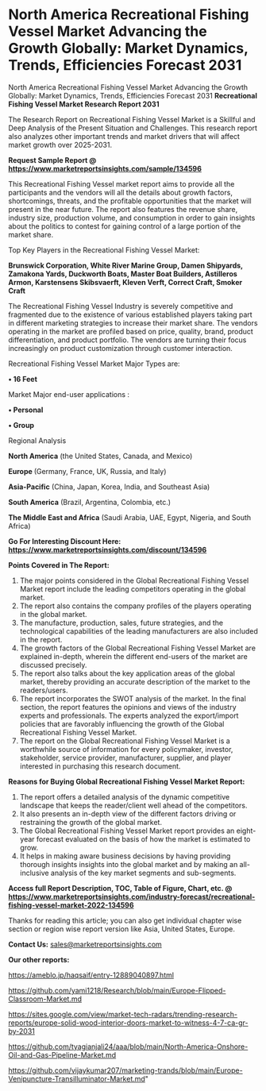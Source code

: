 # North America Recreational Fishing Vessel Market Advancing the Growth Globally: Market Dynamics, Trends, Efficiencies Forecast 2031
North America Recreational Fishing Vessel Market Advancing the Growth Globally: Market Dynamics, Trends, Efficiencies Forecast 2031
<strong>Recreational Fishing Vessel Market Research Report 2031</strong>

The Research Report on Recreational Fishing Vessel Market is a Skillful and Deep Analysis of the Present Situation and Challenges. This research report also analyzes other important trends and market drivers that will affect market growth over 2025-2031.

<strong>Request Sample Report @ <a href=https://www.marketreportsinsights.com/sample/134596>https://www.marketreportsinsights.com/sample/134596</a></strong>

This Recreational Fishing Vessel market report aims to provide all the participants and the vendors will all the details about growth factors, shortcomings, threats, and the profitable opportunities that the market will present in the near future. The report also features the revenue share, industry size, production volume, and consumption in order to gain insights about the politics to contest for gaining control of a large portion of the market share.

Top Key Players in the Recreational Fishing Vessel Market:

<strong>Brunswick Corporation, White River Marine Group, Damen Shipyards, Zamakona Yards, Duckworth Boats, Master Boat Builders, Astilleros Armon, Karstensens Skibsvaerft, Kleven Verft, Correct Craft, Smoker Craft</strong>

The Recreational Fishing Vessel Industry is severely competitive and fragmented due to the existence of various established players taking part in different marketing strategies to increase their market share. The vendors operating in the market are profiled based on price, quality, brand, product differentiation, and product portfolio. The vendors are turning their focus increasingly on product customization through customer interaction.

Recreational Fishing Vessel Market Major Types are:

<strong>• 16 Feet</strong>

Market Major end-user applications :

<strong>• Personal

• Group</strong>

Regional Analysis

</u><strong><b>North America</b></strong> (the United States, Canada, and Mexico)

<strong><b>Europe </b></strong>(Germany, France, UK, Russia, and Italy)

<strong><b>Asia-Pacific</b></strong> (China, Japan, Korea, India, and Southeast Asia)

<strong><b>South America</b></strong> (Brazil, Argentina, Colombia, etc.)

<strong><b>The Middle East and Africa</b></strong> (Saudi Arabia, UAE, Egypt, Nigeria, and South Africa)

<strong>Go For Interesting Discount Here: <a href=https://www.marketreportsinsights.com/discount/134596>https://www.marketreportsinsights.com/discount/134596</a></strong>

<strong>Points Covered in The Report:</strong>
<ol>
  <li>The major points considered in the Global Recreational Fishing Vessel Market report include the leading competitors operating in the global market.</li>
  <li>The report also contains the company profiles of the players operating in the global market.</li>
  <li>The manufacture, production, sales, future strategies, and the technological capabilities of the leading manufacturers are also included in the report.</li>
  <li>The growth factors of the Global Recreational Fishing Vessel Market are explained in-depth, wherein the different end-users of the market are discussed precisely.</li>
  <li>The report also talks about the key application areas of the global market, thereby providing an accurate description of the market to the readers/users.</li>
  <li>The report incorporates the SWOT analysis of the market. In the final section, the report features the opinions and views of the industry experts and professionals. The experts analyzed the export/import policies that are favorably influencing the growth of the Global Recreational Fishing Vessel Market.</li>
  <li>The report on the Global Recreational Fishing Vessel Market is a worthwhile source of information for every policymaker, investor, stakeholder, service provider, manufacturer, supplier, and player interested in purchasing this research document.</li>
</ol>
<strong>Reasons for Buying Global Recreational Fishing Vessel Market Report:</strong>

<ol>
  <li>The report offers a detailed analysis of the dynamic competitive landscape that keeps the reader/client well ahead of the competitors.</li>
  <li>It also presents an in-depth view of the different factors driving or restraining the growth of the global market.</li>
  <li>The Global Recreational Fishing Vessel Market report provides an eight-year forecast evaluated on the basis of how the market is estimated to grow.</li>
  <li>It helps in making aware business decisions by having providing thorough insights insights into the global market and by making an all-inclusive analysis of the key market segments and sub-segments.</li>
</ol>
<strong>Access full Report Description, TOC, Table of Figure, Chart, etc. @ <a href=https://www.marketreportsinsights.com/industry-forecast/recreational-fishing-vessel-market-2022-134596>https://www.marketreportsinsights.com/industry-forecast/recreational-fishing-vessel-market-2022-134596</a></strong>


Thanks for reading this article; you can also get individual chapter wise section or region wise report version like Asia, United States, Europe.

<strong>Contact Us:</strong>
sales@marketreportsinsights.com

<strong>Our other reports:</strong>

<a href=https://ameblo.jp/haqsaif/entry-12889040897.html>https://ameblo.jp/haqsaif/entry-12889040897.html</a>

<a href=https://github.com/yami1218/Research/blob/main/Europe-Flipped-Classroom-Market.md>https://github.com/yami1218/Research/blob/main/Europe-Flipped-Classroom-Market.md</a>

<a href=https://sites.google.com/view/market-tech-radars/trending-research-reports/europe-solid-wood-interior-doors-market-to-witness-4-7-ca-gr-by-2031>https://sites.google.com/view/market-tech-radars/trending-research-reports/europe-solid-wood-interior-doors-market-to-witness-4-7-ca-gr-by-2031</a>

<a href=https://github.com/tyagianjali24/aaa/blob/main/North-America-Onshore-Oil-and-Gas-Pipeline-Market.md>https://github.com/tyagianjali24/aaa/blob/main/North-America-Onshore-Oil-and-Gas-Pipeline-Market.md</a>

<a href=https://github.com/vijaykumar207/marketing-trands/blob/main/Europe-Venipuncture-Transilluminator-Market.md>https://github.com/vijaykumar207/marketing-trands/blob/main/Europe-Venipuncture-Transilluminator-Market.md</a>"
